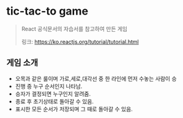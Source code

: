 # tic-tac-to game
>React 공식문서의 자습서를 참고하여 만든 게임
>
>링크: <https://ko.reactjs.org/tutorial/tutorial.html>

## 게임 소개
* 오목과 같은 룰이며 가로,세로,대각선 중 한 라인에 먼저 수놓는 사람이 승
* 진행 중 누구 순서인지 나타남.
* 승자가 결정되면 누구인지 알려줌.
* 종료 후 초기상태로 돌아갈 수 있음.
* 표시한 모든 순서가 저장되며 그 때로 돌아갈 수 있음.

 
